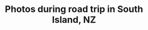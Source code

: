 ---
title: "Photos during road trip in South Island, NZ"
excerpt: "Beautiful views in Lake Tekapo, Lake Pukaki, and Milford Sound.<br/>
          <img src='/images/nz/1.jpg' width='200px'>
          <img src='/images/nz/2.jpg' width='200px'>
          <img src='/images/nz/3.jpg' width='200px'>
		  <img src='/images/nz/4.jpg' width='200px'>
          <img src='/images/nz/5.jpg' width='200px'>
          <img src='/images/nz/6.jpg' width='200px'>
		  <img src='/images/nz/7.jpg' width='200px'>
          <img src='/images/nz/8.jpg' width='200px'>
          <img src='/images/nz/9.jpg' width='200px'>"
collection: portfolio
---